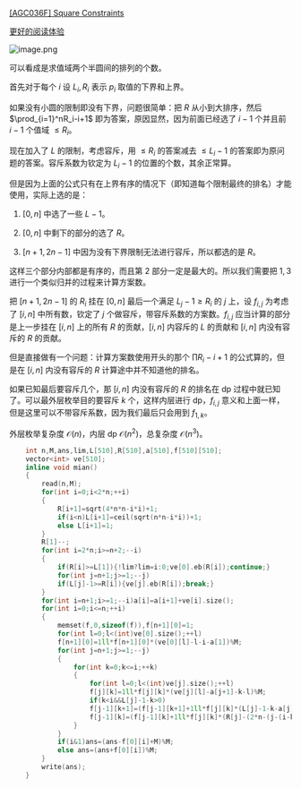 [[AGC036F] Square Constraints](https://www.luogu.com.cn/problem/AT_agc036_f)

[更好的阅读体验](https://www.cnblogs.com/WrongAnswer90-home/p/18034997)

![image.png](https://s2.loli.net/2024/02/26/ILEVDfJWkrChcYZ.png)

可以看成是求值域两个半圆间的排列的个数。

首先对于每个 $i$ 设 $L_i,R_i$ 表示 $p_i$ 取值的下界和上界。

如果没有小圆的限制即没有下界，问题很简单：把 $R$ 从小到大排序，然后 $\prod_{i=1}^nR_i-i+1$ 即为答案，原因显然，因为前面已经选了 $i-1$ 个并且前 $i-1$ 个值域 $\leq R_i$。

现在加入了 $L$ 的限制，考虑容斥，用 $\leq R_i$ 的答案减去 $\leq L_i-1$ 的答案即为原问题的答案。容斥系数为钦定为 $L_i-1$ 的位置的个数，其余正常算。

但是因为上面的公式只有在上界有序的情况下（即知道每个限制最终的排名）才能使用，实际上选的是：

1. $[0,n]$ 中选了一些 $L-1$。

2. $[0,n]$ 中剩下的部分的选了 $R$。

3. $[n+1,2n-1]$ 中因为没有下界限制无法进行容斥，所以都选的是 $R$。

这样三个部分内部都是有序的，而且第 $2$ 部分一定是最大的。所以我们需要把 $1,3$ 进行一个类似归并的过程来计算方案数。

把 $[n+1,2n-1]$ 的 $R_i$ 挂在 $[0,n]$ 最后一个满足 $L_j-1\geq R_i$ 的 $j$ 上，设 $f_{i,j}$ 为考虑了 $[i,n]$ 中所有数，钦定了 $j$ 个做容斥，带容斥系数的方案数。$f_{i,j}$ 应当计算的部分是上一步挂在 $[i,n]$ 上的所有 $R$ 的贡献，$[i,n]$ 内容斥的 $L$ 的贡献和 $[i,n]$ 内没有容斥的 $R$ 的贡献。

但是直接做有一个问题：计算方案数使用开头的那个 $\prod R_i-i+1$ 的公式算的，但是在 $[i,n]$ 内没有容斥的 $R$ 计算途中并不知道他的排名。

如果已知最后要容斥几个，那 $[i,n]$ 内没有容斥的 $R$ 的排名在 dp 过程中就已知了。可以最外层枚举目的要容斥 $k$ 个，这样内层进行 dp，$f_{i,j}$ 意义和上面一样，但是这里可以不带容斥系数，因为我们最后只会用到 $f_{1,k}$。

外层枚举复杂度 $\mathcal O(n)$，内层 dp $\mathcal O(n^2)$，总复杂度 $\mathcal O(n^3)$。

```cpp
	int n,M,ans,lim,L[510],R[510],a[510],f[510][510];
	vector<int> ve[510];
	inline void mian()
	{
		read(n,M);
		for(int i=0;i<2*n;++i)
		{
			R[i+1]=sqrt(4*n*n-i*i)+1;
			if(i<n)L[i+1]=ceil(sqrt(n*n-i*i))+1;
			else L[i+1]=1;
		}
		R[1]--;
		for(int i=2*n;i>=n+2;--i)
		{
			if(R[i]>=L[1]){!lim?lim=i:0;ve[0].eb(R[i]);continue;}
			for(int j=n+1;j>=1;--j)
			if(L[j]-1>=R[i]){ve[j].eb(R[i]);break;}
		}
		for(int i=n+1;i>=1;--i)a[i]=a[i+1]+ve[i].size();
		for(int i=0;i<=n;++i)
		{
			memset(f,0,sizeof(f)),f[n+1][0]=1;
			for(int l=0;l<(int)ve[0].size();++l)
			f[n+1][0]=1ll*f[n+1][0]*(ve[0][l]-l-i-a[1])%M;
			for(int j=n+1;j>=1;--j)
			{
				for(int k=0;k<=i;++k)
				{
					for(int l=0;l<(int)ve[j].size();++l)
					f[j][k]=1ll*f[j][k]*(ve[j][l]-a[j+1]-k-l)%M;
					if(k<i&&L[j]-1-k>0)
					f[j-1][k+1]=(f[j-1][k+1]+1ll*f[j][k]*(L[j]-1-k-a[j])%M+M)%M;
					f[j-1][k]=(f[j-1][k]+1ll*f[j][k]*(R[j]-(2*n-(j-(i-k)))))%M;
				}
			}
			if(i&1)ans=(ans-f[0][i]+M)%M;
			else ans=(ans+f[0][i])%M;
		}
		write(ans);
	}
```